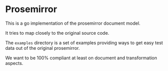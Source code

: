 # Prosemirror

This is a go implementation of the prosemirror document model.

It tries to map closely to the original source code.

The `examples` directory is a set of examples providing ways to get easy test data out of the original prosemirror.

We want to be 100% compliant at least on document and transformation aspects.
